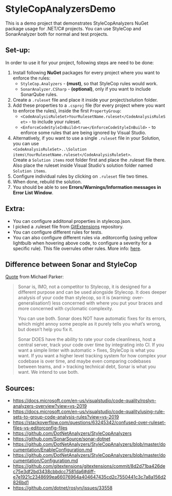 # StyleCopAnalyzersDemo

This is a demo project that demonstrates StyleCopAnalyzers NuGet package usage for .NET/C# projects.
You can use StyleCop and SonarAnalyzer both for normal and test projects.

## Set-up:

In order to use it for your project, following steps are need to be done:

1. Install following **NuGet** packages for every project where you want to enforce the rules:
   -  ```StyleCop.Analyzers``` - **(must)**, so that StyleCop rules would work.
   -  ```SonarAnalyzer.CSharp``` - **(optional)**, only if you want to include SonarQube rules.
2. Create a ```.ruleset``` file and place it inside your project/solution folder.
3. Add these properties to a ```.csproj``` file (for every project where you want to enforce the rules), inside the first ```PropertyGroup```: 
   - ```<CodeAnalysisRuleSet>YourRulesetName.ruleset</CodeAnalysisRuleSet>``` - to include your ruleset.
   - ```<EnforceCodeStyleInBuild>true</EnforceCodeStyleInBuild>``` - to enforce some rules that are being ignored by Visual Studio.
4. Alternatively, if you want to use a single ```.ruleset``` file in your Solution, you can use<br>
   ```<CodeAnalysisRuleSet>..\Solution items\YourRulesetName.ruleset</CodeAnalysisRuleSet>```. <br>
   Create a ```Solution items``` root folder first and place the .ruleset file there.<br>
   Also place the ruleset inside Visual Studio's solution folder named ```Solution items```.
5. Configure individual rules by clicking on ```.ruleset``` file two times.
6. When done, rebuild the solution.
7. You should be able to see **Errors/Warnings/Information messages in Error List Window**.

## Extra:
- You can configure additonal properties in stylecop.json.
- I picked a .ruleset file from [GitExtensions](https://github.com/gitextensions/gitextensions) repository.
- You can configure different rules for tests.
- You can also configure different rules via .editorconfig (using yellow lightbulb when hovering above code, to configure a severity for a specific rule). This file overrules other rules. More info: [here](https://stackoverflow.com/questions/63245342/confused-over-ruleset-files-vs-editorconfig-files).

## Difference between Sonar and StyleCop

[Quote](https://medium.com/@michaelparkerdev/linting-c-in-2019-stylecop-sonar-resharper-and-roslyn-73e88af57ebd) from Michael Parker:
> Sonar is, IMO, not a competitor to Stylecop, it is designed for a different purpose and can be used alongside Stylecop. It does deeper analysis of your code than stylecop, so it is (warning: over-generalisation!) less concerned with where you put your braces and more concerned with cyclomatic complexity. 
> 
> You can use both.
Sonar does NOT have automatic fixes for its errors, which might annoy some people as it purely tells you what’s wrong, but doesn’t help you fix it.
>
> Sonar DOES have the ability to rate your code cleanliness, host a central server, track your code over time by integrating into CI. If you want a simple linter with automatic > fixes, StyleCop is what you want. If you want a higher level tracking system for how complex your codebase is over time, and maybe even comparing codebases between teams, and > tracking technical debt, Sonar is what you want. We intend to use both.


## Sources:
- https://docs.microsoft.com/en-us/visualstudio/code-quality/roslyn-analyzers-overview?view=vs-2019
- https://docs.microsoft.com/en-us/visualstudio/code-quality/using-rule-sets-to-group-code-analysis-rules?view=vs-2019
- https://stackoverflow.com/questions/63245342/confused-over-ruleset-files-vs-editorconfig-files
- https://github.com/DotNetAnalyzers/StyleCopAnalyzers
- https://github.com/SonarSource/sonar-dotnet
- https://github.com/DotNetAnalyzers/StyleCopAnalyzers/blob/master/documentation/EnableConfiguration.md
- https://github.com/DotNetAnalyzers/StyleCopAnalyzers/blob/master/documentation/Configuration.md
- https://github.com/gitextensions/gitextensions/commit/8d2d71ba426dec75e3df2bd3438cbbdcc7581da6#diff-e7e1921c2348699ea66076964a404647435cd2c7550441c3c7a8a156d2826bd1
- https://github.com/dotnet/roslyn/issues/33558
